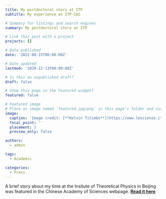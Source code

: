 ```yaml
---
title: My postdoctoral story at ITP
subtitle: My experience at ITP-CAS

# Summary for listings and search engines
summary: My postdoctoral story at ITP

# Link this post with a project
projects: []

# Date published
date: '2022-08-15T00:00:00Z'

# Date updated
lastmod: '2020-12-13T00:00:00Z'

# Is this an unpublished draft?
draft: false

# Show this page in the Featured widget?
featured: false

# Featured image
# Place an image named `featured.jpg/png` in this page's folder and customize its options here.
image:
  caption: 'Image credit: [**Kelvin Titimbo**](https://www.lescienze.it/)'
  focal_point: ''
  placement: 2
  preview_only: false

authors: 
  - admin

tags: 
  - Academic

categories: 
  - Press
---
```



A brief story about my time at the Insitute of Theoretical Physics in Beijing was featured in the Chinese Academy of Sciences webpage. [**Read it here**](http://international-talent.cas.cn/front/pc.html#/bicsite/article/0fb6c4a711c31e1c42d71ccdc1f3de13)
